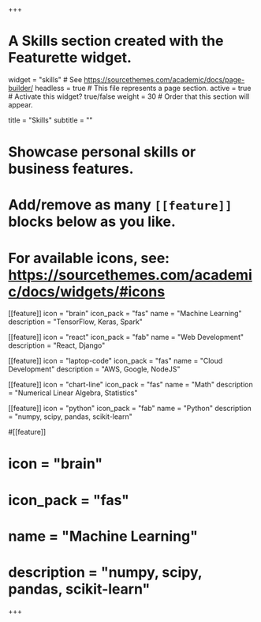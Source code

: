 +++
# A Skills section created with the Featurette widget.
widget = "skills"  # See https://sourcethemes.com/academic/docs/page-builder/
headless = true  # This file represents a page section.
active = true  # Activate this widget? true/false
weight = 30  # Order that this section will appear.

title = "Skills"
subtitle = ""

# Showcase personal skills or business features.
# 
# Add/remove as many `[[feature]]` blocks below as you like.
# 
# For available icons, see: https://sourcethemes.com/academic/docs/widgets/#icons

[[feature]]
  icon = "brain"
  icon_pack = "fas"
  name = "Machine Learning"
  description = "TensorFlow, Keras, Spark"

[[feature]]
  icon = "react"
  icon_pack = "fab"
  name = "Web Development"
  description = "React, Django"

[[feature]]
  icon = "laptop-code"
  icon_pack = "fas"
  name = "Cloud Development"
  description = "AWS, Google, NodeJS"

[[feature]]
  icon = "chart-line"
  icon_pack = "fas"
  name = "Math"
  description = "Numerical Linear Algebra, Statistics"  

[[feature]]
  icon = "python"
  icon_pack = "fab"
  name = "Python"
  description = "numpy, scipy, pandas, scikit-learn"

#[[feature]]
#  icon = "brain"
#  icon_pack = "fas"
#  name = "Machine Learning"
#  description = "numpy, scipy, pandas, scikit-learn"

+++

